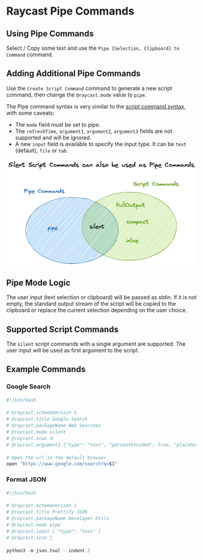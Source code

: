 # Raycast Pipe Commands

## Using Pipe Commands

Select / Copy some text and use the `Pipe [Selection, Clipboard] to Command` command.

## Adding Additional Pipe Commands

Use the `Create Script Command` command to generate a new script command, then change the `@raycast.mode` value to `pipe`.

The Pipe command syntax is very similar to the [script command syntax](https://github.com/raycast/script-commands/blob/master/README.md), with some caveats:

- The `mode` field must be set to pipe.
- The `refreshTime`, `argument1`, `argument2`, `argument3` fields are not supported and will be ignored.
- A new `input` field is available to specify the input type. It can be `text` (default), `file` or `tab`.

![mode illustration](./medias/modes.excalidraw.png)

## Pipe Mode Logic

The user input (text selection or clipboard) will be passed as stdin.
If it is not empty, the standard output stream of the script will be copied to the clipboard or replace the current selection depending on the user choice.

## Supported Script Commands

The `silent` script commands with a single argument are supported. The user input will be used as first argument to the script.

## Example Commands

### Google Search

```bash
#!/bin/bash

# @raycast.schemaVersion 1
# @raycast.title Google Search
# @raycast.packageName Web Searches
# @raycast.mode silent
# @raycast.icon 🌐
# @raycast.argument1 {"type": "text", "percentEncoded": true, "placeholder": "Query"}

# Open the url in the default browser
open "https://www.google.com/search?q=$1"
```

### Format JSON

```python
#!/bin/bash

# @raycast.schemaVersion 1
# @raycast.title Prettify JSON
# @raycast.packageName Developer Utils
# @raycast.mode pipe
# @raycast.input { "type": "text" }
# @raycast.icon 🔨

python3 -m json.tool --indent 2
```
